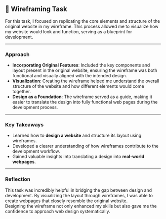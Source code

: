 ## 🎨 Wireframing Task  

For this task, I focused on replicating the core elements and structure of the original website in my wireframe. This process allowed me to visualize how my website would look and function, serving as a blueprint for development.

---

### Approach  
- **Incorporating Original Features**: Included the key components and layout present in the original website, ensuring the wireframe was both functional and visually aligned with the intended design.  
- **Visualization**: Creating the wireframe helped me understand the overall structure of the website and how different elements would come together.  
- **Design as a Foundation**: The wireframe served as a guide, making it easier to translate the design into fully functional web pages during the development process.  

---

### Key Takeaways  
- Learned how to **design a website** and structure its layout using wireframes.  
- Developed a clearer understanding of how wireframes contribute to the development workflow.  
- Gained valuable insights into translating a design into **real-world webpages**.  

---

### Reflection  
This task was incredibly helpful in bridging the gap between design and development. By visualizing the layout through wireframes, I was able to create webpages that closely resemble the original website.  
Designing the wireframe not only enhanced my skills but also gave me the confidence to approach web design systematically.  

